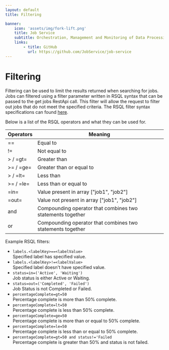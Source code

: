 ```yaml
---
layout: default
title: Filtering

banner:
    icon: 'assets/img/fork-lift.png'
    title: Job Service
    subtitle: Orchestration, Management and Monitoring of Data Processing
    links:
        - title: GitHub
          url: https://github.com/JobService/job-service
---
```


# Filtering

Filtering can be used to limit the results returned when searching for jobs.  
Jobs can filtered using a filter parameter written in RSQL syntax that can be passed to the get jobs RestApi call. 
This filter will allow the request to filter out jobs that do not meet the specified criteria. 
The RSQL filter syntax specifications can found [here](https://github.com/jirutka/rsql-parser).

Below is a list of the RSQL operators and what they can be used for.

| Operators  | Meaning  |  
|----------|----------|  
|    ==    | Equal to |  
|    !=    | Not equal to |  
| > / =gt= | Greater than |  
| >= / =ge= | Greater than or equal to |  
| > / =lt= | Less than |  
| >= / =le= | Less than or equal to |  
| =in= | Value present in array ["job1", "job2"] |  
| =out= | Value not present in array ["job1", "job2"] |  
| and | Compounding operator that combines two statements together |  
| or | Compounding operator that combines two statements together |  

Example RSQL filters:  
- `labels.<labelKey>==<labelValue>`  
Specified label has specified value.  
- `labels.<labelKey>!=<labelValue>`  
Specified label doesn't have specified value.  
- `status=in=('Active', 'Waiting')`  
Job status is either Active or Waiting.  
- `status=out=('Completed', 'Failed')`  
Job Status is not Completed or Failed.  
- `percentageComplete=gt=50`  
Percentage complete is more than 50% complete.  
- `percentageComplete=lt=50`  
Percentage complete is less than 50% complete.  
- `percentageComplete=ge=50`  
Percentage complete is more than or equal to 50% complete.  
- `percentageComplete=le=50`  
Percentage complete is less than or equal to 50% complete.  
- `percentageComplete=gt=50 and status!='Failed`  
Percentage complete is greater than 50% and status is not failed.  

